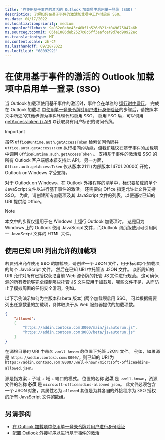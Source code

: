 ```yaml
---
title: '在使用基于事件的激活的 Outlook 加载项中启用单一登录 (SSO) '
description: 了解如何在基于事件的激活加载项中工作时启用 SSO。
ms.date: 06/17/2022
ms.localizationpriority: medium
ms.openlocfilehash: 9a162e0ebe43c400f1b526d321cf049675047a6b
ms.sourcegitcommit: 05be1086deb2527c6c6ff3eafcef9d7ed90922ec
ms.translationtype: MT
ms.contentlocale: zh-CN
ms.lasthandoff: 09/28/2022
ms.locfileid: "68092929"
---
```

# <a name="enable-single-sign-on-sso-in-outlook-add-ins-that-use-event-based-activation"></a>在使用基于事件的激活的 Outlook 加载项中启用单一登录 (SSO) 

当 Outlook 加载项使用基于事件的激活时，事件会在单独的 [运行时中运行](../testing/runtimes.md)。 完成在 Outlook 加载项 [中使用单一登录令牌对用户进行身份验证](authenticate-a-user-with-an-sso-token.md)的步骤后，请按照本文中所述的其他步骤为事件处理代码启用 SSO。 启用 SSO 后，可以调用 [getAccessToken () API](/javascript/api/office-runtime/officeruntime.auth) 以获取具有用户标识的访问令牌。

> [!IMPORTANT]
> 虽然 `OfficeRuntime.auth.getAccessToken` 检索访问令牌并 `Office.auth.getAccessToken` 执行相同的功能，但我们建议在基于事件的加载项中调用 `OfficeRuntime.auth.getAccessToken` 。 支持基于事件的激活和 SSO 的所有 Outlook 客户端版本都支持此 API。 另一方面， `Office.auth.getAccessToken` 仅从版本 2111 (内部版本 14701.20000) 开始，Outlook on Windows 才受支持。

对于 Outlook on Windows，在 Outlook 外接程序的清单中，标识要加载的单个 JavaScript 文件以进行基于事件的激活。 还需要向 Office 指定允许此文件支持 SSO。 为此，请创建所有加载项及其 JavaScript 文件的列表，以便通过已知的 URI 提供给 Office。

> [!NOTE]
> 本文中的步骤仅适用于在 Windows 上运行 Outlook 加载项时。 这是因为 Windows 上的 Outlook 使用 JavaScript 文件，而Outlook 网页版使用可引用同一 JavaScript 文件的 HTML 文件。

## <a name="list-allowed-add-ins-with-a-well-known-uri"></a>使用已知 URI 列出允许的加载项

若要列出允许使用 SSO 的加载项，请创建一个 JSON 文件，用于标识每个加载项的每个 JavaScript 文件。 然后在已知 URI 中托管该 JSON 文件。 众所周知的 URI 允许对所有已授权获取当前 Web 源令牌的托管 JS 文件进行规范。 这可确保源的所有者能够完全控制哪些托管 JS 文件应用于加载项，哪些文件不是，从而防止了模拟周围的任何安全漏洞，例如。

以下示例演示如何为主版本和 beta 版本)  (两个加载项启用 SSO。 可以根据需要列出任意数量的加载项，具体取决于从 Web 服务器提供的加载项数。

```json
{
    "allowed":
    [
        "https://addin.contoso.com:8000/main/js/autorun.js",
        "https://addin.contoso.com:8000/beta/js/autorun.js"
    ]
}
```

在源根目录的 URI 中命名 `.well-known` 的位置下托管 JSON 文件。 例如，如果源是 `https://addin.contoso.com:8000/`，则已知的 URI 为 `https://addin.contoso.com:8000/.well-known/microsoft-officeaddins-allowed.json`。

源是指方案 + 子域 + 域 + 端口的模式。 位置的名称 **必须** 是 `.well-known`，资源文件的名称 **必须** 是 `microsoft-officeaddins-allowed.json`。 此文件必须包含一个 JSON 对象，其属性名为 `allowed` 其值是为其各自的外接程序为 SSO 授权的所有 JavaScript 文件的数组。

## <a name="see-also"></a>另请参阅

- [在 Outlook 加载项中使用单一登录令牌对用户进行身份验证](authenticate-a-user-with-an-sso-token.md)
- [配置 Outlook 外接程序以进行基于事件的激活](autolaunch.md)
